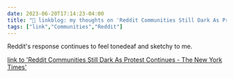 ---date: 2023-06-20T17:14:23-04:00title: "🔗 linkblog: my thoughts on 'Reddit Communities Still Dark As Protest Continues - The New York Times'"tags: ["link","Communities","Reddit"]---Reddit's response continues to feel tonedeaf and sketchy to me.   [link to 'Reddit Communities Still Dark As Protest Continues - The New York Times'](https://www.nytimes.com/2023/06/20/business/media/reddit-moderators-api-protest.html)